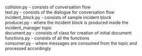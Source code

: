 collision.py - consists of conversation flow  <br />
text.py - consists of the dialogue for conversation flow <br />
incident_block.py - consists of sample incident block <br />
producer.py - where the incident block is produced inside the incident_manager topic <br />
document.py - consists of class for creation of initial document <br />
functions.py - consists of all the functions <br />
consumer.py - where messages are consumed from the topic and processed accordingly <br />
